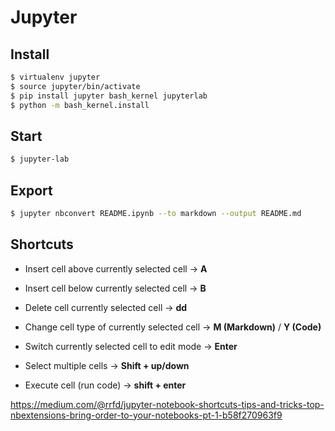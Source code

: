 Jupyter
======
Install
-------
```bash
$ virtualenv jupyter
$ source jupyter/bin/activate
$ pip install jupyter bash_kernel jupyterlab
$ python -m bash_kernel.install
```

Start
-----
```bash
$ jupyter-lab
```

Export
------
```bash
$ jupyter nbconvert README.ipynb --to markdown --output README.md
```

Shortcuts
---------

* Insert cell above currently selected cell -> **A**

* Insert cell below currently selected cell -> **B**

* Delete cell currently selected cell -> **dd**

* Change cell type of currently selected cell -> **M (Markdown)** / **Y (Code)**

* Switch currently selected cell to edit mode -> **Enter**

* Select multiple cells -> **Shift + up/down**

* Execute cell (run code) -> **shift + enter**

https://medium.com/@rrfd/jupyter-notebook-shortcuts-tips-and-tricks-top-nbextensions-bring-order-to-your-notebooks-pt-1-b58f270963f9

